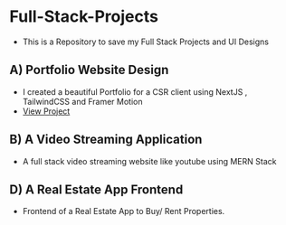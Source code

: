 # Full-Stack-Projects
- This is a Repository to save my Full Stack Projects and UI Designs 

## A) Portfolio Website Design 
- I created a beautiful Portfolio for a CSR client using NextJS , TailwindCSS and Framer Motion
- [View Project](https://ayaan-ali.vercel.app/)

## B) A Video Streaming Application
- A full stack video streaming website like youtube using MERN Stack

## D) A Real Estate App Frontend  
- Frontend of a Real Estate App to Buy/ Rent Properties.

